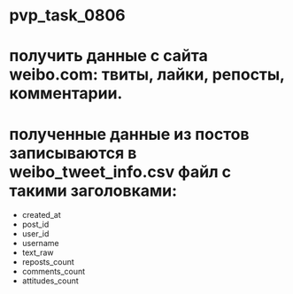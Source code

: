# pvp_task_0806

# получить данные с сайта weibo.com: твиты, лайки, репосты, комментарии.

# полученные данные из постов записываются в weibo_tweet_info.csv файл с такими заголовками:
- created_at
- post_id
- user_id
- username
- text_raw	
- reposts_count
- comments_count
- attitudes_count
